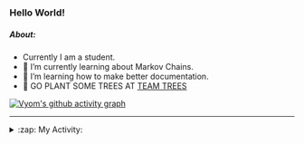 ### Hello World!

##### About:
- Currently I am a student.
- 🌱 I’m currently learning about Markov Chains.
- 🌱 I’m learning how to make better documentation.
- 🌱 GO PLANT SOME TREES AT [TEAM TREES](https://teamtrees.org/)

[![Vyom's github activity graph](https://activity-graph.herokuapp.com/graph?username=Vyvy-vi)](https://github.com/ashutosh00710/github-readme-activity-graph)

---
<details>
  <summary>:zap: My Activity:</summary>
  
<!--START_SECTION:waka-->
![Code Time](http://img.shields.io/badge/Code%20Time-834%20hrs%2025%20mins-blue)

**I'm a Night 🦉** 

```text
🌞 Morning    77 commits     ██░░░░░░░░░░░░░░░░░░░░░░░   8.22% 
🌆 Daytime    259 commits    ███████░░░░░░░░░░░░░░░░░░   27.64% 
🌃 Evening    308 commits    ████████░░░░░░░░░░░░░░░░░   32.87% 
🌙 Night      293 commits    ███████░░░░░░░░░░░░░░░░░░   31.27%

```
📅 **I'm Most Productive on Sunday** 

```text
Monday       87 commits     ██░░░░░░░░░░░░░░░░░░░░░░░   9.28% 
Tuesday      137 commits    ███░░░░░░░░░░░░░░░░░░░░░░   14.62% 
Wednesday    167 commits    ████░░░░░░░░░░░░░░░░░░░░░   17.82% 
Thursday     131 commits    ███░░░░░░░░░░░░░░░░░░░░░░   13.98% 
Friday       119 commits    ███░░░░░░░░░░░░░░░░░░░░░░   12.7% 
Saturday     100 commits    ██░░░░░░░░░░░░░░░░░░░░░░░   10.67% 
Sunday       196 commits    █████░░░░░░░░░░░░░░░░░░░░   20.92%

```


📊 **This Week I Spent My Time On** 

```text
🔥 Editors: 
VS Code                  44 mins             █████████████████████████   100.0%

🐱‍💻 Projects: 
palantir                 44 mins             █████████████████████████   100.0%

```


 Last Updated on 17/07/2022 10:04:06 UTC
<!--END_SECTION:waka-->
</details>
